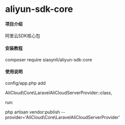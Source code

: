 # aliyun-sdk-core

#### 项目介绍

阿里云SDK核心包


#### 安装教程

composer require siaoynli/aliyun-sdk-core

#### 使用说明

config/app.php add

AliCloud\Core\LaravelAliCloudServerProvider::class,


run:

php artisan vendor:publish --provider='AliCloud\Core\LaravelAliCloudServerProvider'
